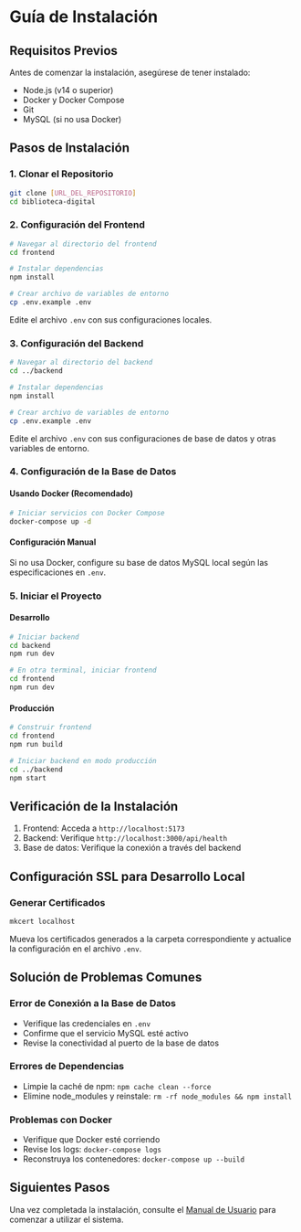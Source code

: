 # Guía de Instalación

## Requisitos Previos

Antes de comenzar la instalación, asegúrese de tener instalado:

- Node.js (v14 o superior)
- Docker y Docker Compose
- Git
- MySQL (si no usa Docker)

## Pasos de Instalación

### 1. Clonar el Repositorio

```bash
git clone [URL_DEL_REPOSITORIO]
cd biblioteca-digital
```

### 2. Configuración del Frontend

```bash
# Navegar al directorio del frontend
cd frontend

# Instalar dependencias
npm install

# Crear archivo de variables de entorno
cp .env.example .env
```

Edite el archivo `.env` con sus configuraciones locales.

### 3. Configuración del Backend

```bash
# Navegar al directorio del backend
cd ../backend

# Instalar dependencias
npm install

# Crear archivo de variables de entorno
cp .env.example .env
```

Edite el archivo `.env` con sus configuraciones de base de datos y otras variables de entorno.

### 4. Configuración de la Base de Datos

#### Usando Docker (Recomendado)

```bash
# Iniciar servicios con Docker Compose
docker-compose up -d
```

#### Configuración Manual

Si no usa Docker, configure su base de datos MySQL local según las especificaciones en `.env`.

### 5. Iniciar el Proyecto

#### Desarrollo

```bash
# Iniciar backend
cd backend
npm run dev

# En otra terminal, iniciar frontend
cd frontend
npm run dev
```

#### Producción

```bash
# Construir frontend
cd frontend
npm run build

# Iniciar backend en modo producción
cd ../backend
npm start
```

## Verificación de la Instalación

1. Frontend: Acceda a `http://localhost:5173`
2. Backend: Verifique `http://localhost:3000/api/health`
3. Base de datos: Verifique la conexión a través del backend

## Configuración SSL para Desarrollo Local

### Generar Certificados

```bash
mkcert localhost
```

Mueva los certificados generados a la carpeta correspondiente y actualice la configuración en el archivo `.env`.

## Solución de Problemas Comunes

### Error de Conexión a la Base de Datos
- Verifique las credenciales en `.env`
- Confirme que el servicio MySQL esté activo
- Revise la conectividad al puerto de la base de datos

### Errores de Dependencias
- Limpie la caché de npm: `npm cache clean --force`
- Elimine node_modules y reinstale: `rm -rf node_modules && npm install`

### Problemas con Docker
- Verifique que Docker esté corriendo
- Revise los logs: `docker-compose logs`
- Reconstruya los contenedores: `docker-compose up --build`

## Siguientes Pasos

Una vez completada la instalación, consulte el [Manual de Usuario](uso.md) para comenzar a utilizar el sistema.